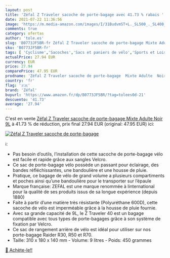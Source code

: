 ```yaml
---
layout: post
title: 'Zéfal Z Traveler sacoche de porte-bagage avec 41.73 % rabais '
date: 2021-07-22 11:36:56
image: 'https://m.media-amazon.com/images/I/31BudvmST+L._SL500_._SL400_.jpg'
comments: true
category: ofertas
author: 'tole.es'
slug: 'B0773JF5BR-fr Zéfal Z Traveler sacoche de porte-bagage Mixte Adulte Noir 9L'
sku: 'B0773JF5BR-fr'
tags: [ 'Cyclisme','Sacoches','Sacs et paniers de vélo','Sports et Loisirs','Vêtements et équipement de sport','zéfal','Équipement vélos et accessoires', ]
actualPrice: 27.94 EUR
currency: EUR
price: 27.94
comparePrice: 47.95 EUR
prodname: 'Zéfal Z Traveler sacoche de porte-bagage  Mixte Adulte  Noir  9L'
country: 'fr'
flag: '🇫🇷'
brand: 'Zéfal'
buyurl: 'https://www.amazon.fr/dp/B0773JF5BR/?tag=tolees0d-21'
descuento: '41.73'
average: '27.94'
---
```


C'est en vente [Zéfal Z Traveler sacoche de porte-bagage  Mixte Adulte  Noir  9L](https://www.amazon.fr/dp/B0773JF5BR/?tag=tolees0d-21)  à  41.73 % de réduction, prix final  27.94 EUR (original: 47.95 EUR) ici:

[![Zéfal Z Traveler sacoche de porte-bagage](https://m.media-amazon.com/images/I/31BudvmST+L._SL500_._SL400_.jpg)](https://www.amazon.fr/dp/B0773JF5BR/?tag=tolees0d-21)

ℹ️:

- Pas besoin d’outils, l’installation de cette sacoche de porte-bagage vélo est facile et rapide grâce aux sangles Velcro.
- Ce sac de porte-bagage vélo possède un passant pour éclairage, des bandes réfléchissantes, une bandoulière et une housse de pluie.
- Pratique, ce bagage de vélo de grand volume a plusieurs compartiments et poches ainsi qu’une bandoulière pour le transporter sur l’épaule
- Marque française: ZEFAL est une marque renommée à linternational pour la qualité de ses produits issus de sa longue expérience (depuis 1880)
- Faite à partir d’une matière très résistante (Polyuréthane 600D), cette sacoche de vélo est imperméable grâce à la housse de pluie fournie.
- Avec sa grande capacité de 9L, le Z Traveler 40 est un bagage compatible avec tous types de porte-bagages grâce à son système de fixation par Velcro.
- Ce sac de rangement arrière de vélo est idéal pour utiliser sur nos porte-bagage Raider R30, R50 et R70.
- Taille: 310 x 180 x 140 mm - Volume: 9 litres - Poids: 450 grammes

[🛒 Achète-le!!](https://www.amazon.fr/dp/B0773JF5BR/?tag=tolees0d-21)
